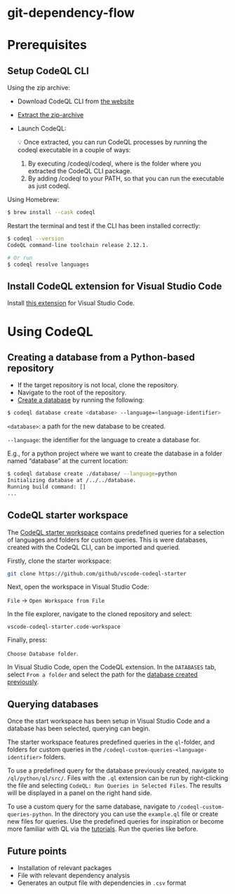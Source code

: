 # git-dependency-flow

# Prerequisites

## Setup CodeQL CLI

Using the zip archive:

- Download CodeQL CLI from [the website](https://github.com/github/codeql-cli-binaries/releases)
- [Extract the zip-archive](https://docs.github.com/en/code-security/codeql-cli/using-the-codeql-cli/getting-started-with-the-codeql-cli#2-extract-the-zip-archive)
- Launch CodeQL:
    
    <aside>
    💡 Once extracted, you can run CodeQL processes by running the codeql executable in a couple of ways:
    
    1. By executing <extraction-root>/codeql/codeql, where <extraction-root> is the folder where you extracted the CodeQL CLI package.
    2. By adding <extraction-root>/codeql to your PATH, so that you can run the executable as just codeql.
    
    </aside>
    

Using Homebrew:

```bash
$ brew install --cask codeql
```

Restart the terminal and test if the CLI has been installed correctly:

```bash
$ codeql --version
CodeQL command-line toolchain release 2.12.1.

# Or run
$ codeql resolve languages
```

## Install CodeQL extension for Visual Studio Code

Install [this extension](https://marketplace.visualstudio.com/items?itemName=GitHub.vscode-codeql) for Visual Studio Code.

# Using CodeQL

## Creating a database from a Python-based repository

- If the target repository is not local, clone the repository.
- Navigate to the root of the repository.
- [Create a database](https://codeql.github.com/docs/codeql-cli/creating-codeql-databases/) by running the following:

```bash
$ codeql database create <database> --language=<language-identifier>
```

`<database>`: a path for the new database to be created.

`--language`: the identifier for the language to create a database for.

E.g., for a python project where we want to create the database in a folder named “database” at the current location:

```bash
$ codeql database create ./database/ --language=python
Initializing database at /../../database.
Running build command: []
...
```

## CodeQL starter workspace

The [CodeQL starter workspace](https://github.com/github/vscode-codeql-starter) contains predefined queries for a selection of languages and folders for custom queries. This is were databases, created with the CodeQL CLI, can be imported and queried.

Firstly, clone the starter workspace:

```bash
git clone https://github.com/github/vscode-codeql-starter
```

Next, open the workspace in Visual Studio Code:

`File` → `Open Workspace from File`

In the file explorer, navigate to the cloned repository and select:

`vscode-codeql-starter.code-workspace`

Finally, press:

`Choose Database folder`.

In Visual Studio Code, open the CodeQL extension. In the `DATABASES` tab, select `From a folder` and select the path for the [database created previously](https://www.notion.so/Repository-guide-with-CodeQL-installation-abac8354e9a742c09fcecefecb6a6382).

## Querying databases

Once the start workspace has been setup in Visual Studio Code and a database has been selected, querying can begin.

The starter workspace features predefined queries in the `ql`-folder, and folders for custom queries in the `/codeql-custom-queries-<language-identifier>` folders.

To use a predefined query for the database previously created, navigate to `/ql/python/ql/src/`. Files with the `.ql` extension can be run by right-clicking the file and selecting `CodeQL: Run Queries in Selected Files`. The results will be displayed in a panel on the right hand side.

To use a custom query for the same database, navigate to `/codeql-custom-queries-python`. In the directory you can use the `example.ql` file or create new files for queries. Use the predefined queries for inspiration or become more familiar with QL via the [tutorials](https://codeql.github.com/docs/writing-codeql-queries/ql-tutorials/). Run the queries like before.

## Future points

- Installation of relevant packages
- File with relevant dependency analysis
- Generates an output file with dependencies in `.csv` format
